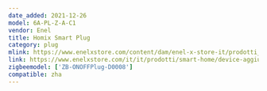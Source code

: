 ```yaml
---
date_added: 2021-12-26
model: 6A-PL-Z-A-C1
vendor: Enel
title: Homix Smart Plug 
category: plug
mlink: https://www.enelxstore.com/content/dam/enel-x-store-it/prodotti_catalogo/homix/documentazione/Homix-Smart-Plug-Manual-IT.pdf
link: https://www.enelxstore.com/it/it/prodotti/smart-home/device-aggiuntivi/presa-smart
zigbeemodel: ['ZB-ONOFFPlug-D0008']
compatible: zha
---
```




